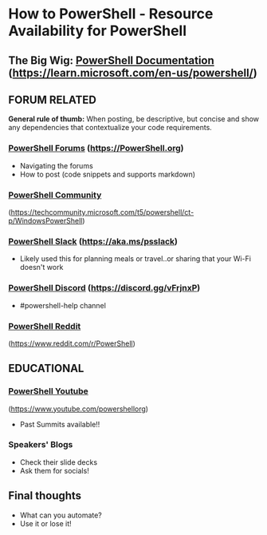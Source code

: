 # How to PowerShell - Resource Availability for PowerShell

## The Big Wig: [PowerShell Documentation](https://learn.microsoft.com/en-us/powershell/) (<https://learn.microsoft.com/en-us/powershell/>)

## FORUM RELATED

**General rule of thumb:**
When posting, be descriptive, but concise and show any dependencies that contextualize your code requirements.

### [PowerShell Forums](PowerShell.org) (<https://PowerShell.org>)

- Navigating the forums
- How to post (code snippets and supports markdown)

### [PowerShell Community](https://techcommunity.microsoft.com/t5/powershell/ct-p/WindowsPowerShell)

(<https://techcommunity.microsoft.com/t5/powershell/ct-p/WindowsPowerShell>)

### [PowerShell Slack](https://aka.ms/psslack) (<https://aka.ms/psslack>)

- Likely used this for planning meals or travel..or sharing that your Wi-Fi doesn't work

### [PowerShell Discord](https://discord.gg/vFrjnxP) (<https://discord.gg/vFrjnxP>)

- #powershell-help channel

### [PowerShell Reddit](https://www.reddit.com/r/PowerShell/)

(<https://www.reddit.com/r/PowerShell>)

## EDUCATIONAL

### [PowerShell Youtube](https://www.youtube.com/powershellorg)

(<https://www.youtube.com/powershellorg>)

- Past Summits available!!

### Speakers' Blogs

- Check their slide decks
- Ask them for socials!

## Final thoughts

- What can you automate?
- Use it or lose it!
